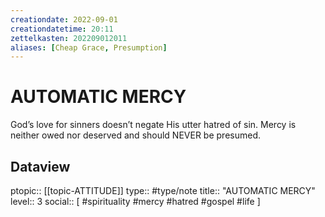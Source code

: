 ```yaml
---
creationdate: 2022-09-01
creationdatetime: 20:11
zettelkasten: 202209012011
aliases: [Cheap Grace, Presumption]
---
```

# AUTOMATIC MERCY
God’s love for sinners doesn’t negate His utter hatred of sin. Mercy is neither owed nor deserved and should NEVER be presumed.

## Dataview
ptopic:: [[topic-ATTITUDE]]
type:: #type/note
title:: "AUTOMATIC MERCY"
level:: 3
social:: [ #spirituality #mercy #hatred #gospel #life ]